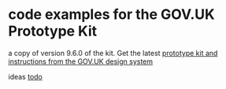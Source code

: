 # code examples for the GOV.UK Prototype Kit

a copy of version 9.6.0 of the kit.  Get the latest [prototype kit and instructions from the GOV.UK design system](https://design-system.service.gov.uk/get-started/prototyping/)

ideas [todo](todo.txt)